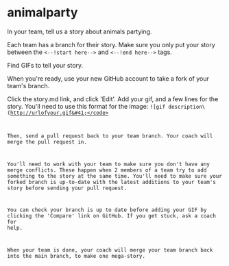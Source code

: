 animalparty
===========

In your team, tell us a story about animals partying.

Each team has a branch for their story. Make sure you only put your story between the <code><--!start here--></code> and <code><--!end here--></code> tags.

Find GIFs to tell your story. 

When you're ready, use your new GitHub account to take a fork of your team's branch. 

Click the story.md link, and click 'Edit'. Add your gif, and a few lines for the story. You'll need to use this format for the image:
<code>&#33;&#91;gif description&#92;&#40;http://urlofyour.gif&#41;</code>

Then, send a pull request back to your team branch. Your coach will merge the pull request in.

You'll need to work with your team to make sure you don't have any merge conflicts. These happen when 2 members of a team try to add something to the story at the same time. You'll need to make sure your forked branch is up-to-date with the latest additions to your team's story before sending your pull request. 

You can check your branch is up to date before adding your GIF by clicking the 'Compare' link on GitHub. If you get stuck, ask a coach for help.

When your team is done, your coach will merge your team branch back into the main branch, to make one mega-story.

